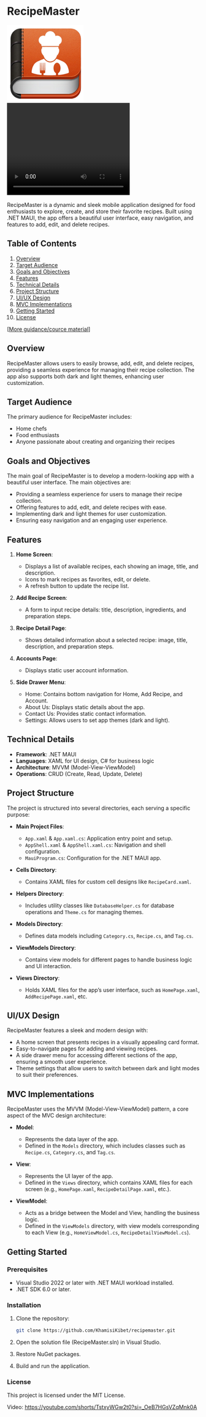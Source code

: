 # RecipeMaster

<img src="https://raw.githubusercontent.com/KhamisiKibet/RecipeMaster/main/assets/Recipe.png" alt="My Project Logo" width="200" height="auto">
<video width="320" height="240" controls>
    <source src="https://raw.githubusercontent.com/KhamisiKibet/RecipeMaster/main/assets/preview.mp4" type="video/mp4">
    Your browser does not support the video tag.
</video>


RecipeMaster is a dynamic and sleek mobile application designed for food enthusiasts to explore, create, and store their favorite recipes. Built using .NET MAUI, the app offers a beautiful user interface, easy navigation, and features to add, edit, and delete recipes.


## Table of Contents

1. [Overview](/#overview)
2. [Target Audience](/#target-audience)
3. [Goals and Objectives](/#goals-and-objectives)
4. [Features](/#features)
5. [Technical Details](/#technical-details)
6. [Project Structure](/#project-structure)
7. [UI/UX Design](/#uiux-design)
8. [MVC Implementations](/#mvc-implementations)
9. [Getting Started](/#getting-started)
10. [License](/#license)

[[More guidance/cource material](https://spinncode.com/designs/BeT4fj3a)]

## Overview

RecipeMaster allows users to easily browse, add, edit, and delete recipes, providing a seamless experience for managing their recipe collection. The app also supports both dark and light themes, enhancing user customization.

## Target Audience

The primary audience for RecipeMaster includes:
- Home chefs
- Food enthusiasts
- Anyone passionate about creating and organizing their recipes

## Goals and Objectives

The main goal of RecipeMaster is to develop a modern-looking app with a beautiful user interface. The main objectives are:

- Providing a seamless experience for users to manage their recipe collection.
- Offering features to add, edit, and delete recipes with ease.
- Implementing dark and light themes for user customization.
- Ensuring easy navigation and an engaging user experience.

## Features

1. **Home Screen**:
   - Displays a list of available recipes, each showing an image, title, and description.
   - Icons to mark recipes as favorites, edit, or delete.
   - A refresh button to update the recipe list.

2. **Add Recipe Screen**:
   - A form to input recipe details: title, description, ingredients, and preparation steps.

3. **Recipe Detail Page**:
   - Shows detailed information about a selected recipe: image, title, description, and preparation steps.

4. **Accounts Page**:
   - Displays static user account information.

5. **Side Drawer Menu**:
   - Home: Contains bottom navigation for Home, Add Recipe, and Account.
   - About Us: Displays static details about the app.
   - Contact Us: Provides static contact information.
   - Settings: Allows users to set app themes (dark and light).

## Technical Details

- **Framework**: .NET MAUI
- **Languages**: XAML for UI design, C# for business logic
- **Architecture**: MVVM (Model-View-ViewModel)
- **Operations**: CRUD (Create, Read, Update, Delete)

## Project Structure

The project is structured into several directories, each serving a specific purpose:

- **Main Project Files**:
  - `App.xaml` & `App.xaml.cs`: Application entry point and setup.
  - `AppShell.xaml` & `AppShell.xaml.cs`: Navigation and shell configuration.
  - `MauiProgram.cs`: Configuration for the .NET MAUI app.

- **Cells Directory**:
  - Contains XAML files for custom cell designs like `RecipeCard.xaml`.

- **Helpers Directory**:
  - Includes utility classes like `DatabaseHelper.cs` for database operations and `Theme.cs` for managing themes.

- **Models Directory**:
  - Defines data models including `Category.cs`, `Recipe.cs`, and `Tag.cs`.

- **ViewModels Directory**:
  - Contains view models for different pages to handle business logic and UI interaction.

- **Views Directory**:
  - Holds XAML files for the app’s user interface, such as `HomePage.xaml`, `AddRecipePage.xaml`, etc.

## UI/UX Design

RecipeMaster features a sleek and modern design with:

- A home screen that presents recipes in a visually appealing card format.
- Easy-to-navigate pages for adding and viewing recipes.
- A side drawer menu for accessing different sections of the app, ensuring a smooth user experience.
- Theme settings that allow users to switch between dark and light modes to suit their preferences.

## MVC Implementations

RecipeMaster uses the MVVM (Model-View-ViewModel) pattern, a core aspect of the MVC design architecture:

- **Model**: 
  - Represents the data layer of the app.
  - Defined in the `Models` directory, which includes classes such as `Recipe.cs`, `Category.cs`, and `Tag.cs`.

- **View**:
  - Represents the UI layer of the app.
  - Defined in the `Views` directory, which contains XAML files for each screen (e.g., `HomePage.xaml`, `RecipeDetailPage.xaml`, etc.).

- **ViewModel**:
  - Acts as a bridge between the Model and View, handling the business logic.
  - Defined in the `ViewModels` directory, with view models corresponding to each View (e.g., `HomeViewModel.cs`, `RecipeDetailViewModel.cs`).

## Getting Started

### Prerequisites

- Visual Studio 2022 or later with .NET MAUI workload installed.
- .NET SDK 6.0 or later.

### Installation

1. Clone the repository:
   ```bash
   git clone https://github.com/KhamisiKibet/recipemaster.git
   ```

2. Open the solution file (RecipeMaster.sln) in Visual Studio.

3. Restore NuGet packages.

4. Build and run the application.

### License
This project is licensed under the MIT License.

Video: https://youtube.com/shorts/TstxyWGw2t0?si=_OeB7HGsVZqMnk0A
